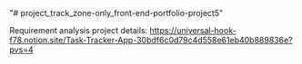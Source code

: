 "# project_track_zone-only_front-end-portfolio-project5" 

Requirement analysis project details: https://universal-hook-f78.notion.site/Task-Tracker-App-30bdf6c0d79c4d558e61eb40b889836e?pvs=4

